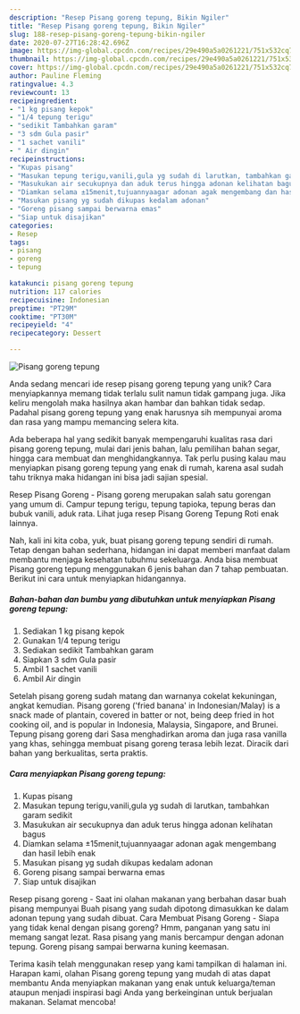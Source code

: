 ```yaml
---
description: "Resep Pisang goreng tepung, Bikin Ngiler"
title: "Resep Pisang goreng tepung, Bikin Ngiler"
slug: 188-resep-pisang-goreng-tepung-bikin-ngiler
date: 2020-07-27T16:28:42.696Z
image: https://img-global.cpcdn.com/recipes/29e490a5a0261221/751x532cq70/pisang-goreng-tepung-foto-resep-utama.jpg
thumbnail: https://img-global.cpcdn.com/recipes/29e490a5a0261221/751x532cq70/pisang-goreng-tepung-foto-resep-utama.jpg
cover: https://img-global.cpcdn.com/recipes/29e490a5a0261221/751x532cq70/pisang-goreng-tepung-foto-resep-utama.jpg
author: Pauline Fleming
ratingvalue: 4.3
reviewcount: 13
recipeingredient:
- "1 kg pisang kepok"
- "1/4 tepung terigu"
- "sedikit Tambahkan garam"
- "3 sdm Gula pasir"
- "1 sachet vanili"
- " Air dingin"
recipeinstructions:
- "Kupas pisang"
- "Masukan tepung terigu,vanili,gula yg sudah di larutkan, tambahkan garam sedikit"
- "Masukukan air secukupnya dan aduk terus hingga adonan kelihatan bagus"
- "Diamkan selama ±15menit,tujuannyaagar adonan agak mengembang dan hasil lebih enak"
- "Masukan pisang yg sudah dikupas kedalam adonan"
- "Goreng pisang sampai berwarna emas"
- "Siap untuk disajikan"
categories:
- Resep
tags:
- pisang
- goreng
- tepung

katakunci: pisang goreng tepung 
nutrition: 117 calories
recipecuisine: Indonesian
preptime: "PT29M"
cooktime: "PT30M"
recipeyield: "4"
recipecategory: Dessert

---
```



![Pisang goreng tepung](https://img-global.cpcdn.com/recipes/29e490a5a0261221/751x532cq70/pisang-goreng-tepung-foto-resep-utama.jpg)

Anda sedang mencari ide resep pisang goreng tepung yang unik? Cara menyiapkannya memang tidak terlalu sulit namun tidak gampang juga. Jika keliru mengolah maka hasilnya akan hambar dan bahkan tidak sedap. Padahal pisang goreng tepung yang enak harusnya sih mempunyai aroma dan rasa yang mampu memancing selera kita.

Ada beberapa hal yang sedikit banyak mempengaruhi kualitas rasa dari pisang goreng tepung, mulai dari jenis bahan, lalu pemilihan bahan segar, hingga cara membuat dan menghidangkannya. Tak perlu pusing kalau mau menyiapkan pisang goreng tepung yang enak di rumah, karena asal sudah tahu triknya maka hidangan ini bisa jadi sajian spesial.

Resep Pisang Goreng - Pisang goreng merupakan salah satu gorengan yang umum di. Campur tepung terigu, tepung tapioka, tepung beras dan bubuk vanili, aduk rata. Lihat juga resep Pisang Goreng Tepung Roti enak lainnya.


Nah, kali ini kita coba, yuk, buat pisang goreng tepung sendiri di rumah. Tetap dengan bahan sederhana, hidangan ini dapat memberi manfaat dalam membantu menjaga kesehatan tubuhmu sekeluarga. Anda bisa membuat Pisang goreng tepung menggunakan 6 jenis bahan dan 7 tahap pembuatan. Berikut ini cara untuk menyiapkan hidangannya.

<!--inarticleads1-->

##### Bahan-bahan dan bumbu yang dibutuhkan untuk menyiapkan Pisang goreng tepung:

1. Sediakan 1 kg pisang kepok
1. Gunakan 1/4 tepung terigu
1. Sediakan sedikit Tambahkan garam
1. Siapkan 3 sdm Gula pasir
1. Ambil 1 sachet vanili
1. Ambil  Air dingin


Setelah pisang goreng sudah matang dan warnanya cokelat kekuningan, angkat kemudian. Pisang goreng (&#39;fried banana&#39; in Indonesian/Malay) is a snack made of plantain, covered in batter or not, being deep fried in hot cooking oil, and is popular in Indonesia, Malaysia, Singapore, and Brunei. Tepung pisang goreng dari Sasa menghadirkan aroma dan juga rasa vanilla yang khas, sehingga membuat pisang goreng terasa lebih lezat. Diracik dari bahan yang berkualitas, serta praktis. 

<!--inarticleads2-->

##### Cara menyiapkan Pisang goreng tepung:

1. Kupas pisang
1. Masukan tepung terigu,vanili,gula yg sudah di larutkan, tambahkan garam sedikit
1. Masukukan air secukupnya dan aduk terus hingga adonan kelihatan bagus
1. Diamkan selama ±15menit,tujuannyaagar adonan agak mengembang dan hasil lebih enak
1. Masukan pisang yg sudah dikupas kedalam adonan
1. Goreng pisang sampai berwarna emas
1. Siap untuk disajikan


Resep pisang goreng - Saat ini olahan makanan yang berbahan dasar buah pisang mempunyai Buah pisang yang sudah dipotong dimasukkan ke dalam adonan tepung yang sudah dibuat. Cara Membuat Pisang Goreng - Siapa yang tidak kenal dengan pisang goreng? Hmm, panganan yang satu ini memang sangat lezat. Rasa pisang yang manis bercampur dengan adonan tepung. Goreng pisang sampai berwarna kuning keemasan. 

Terima kasih telah menggunakan resep yang kami tampilkan di halaman ini. Harapan kami, olahan Pisang goreng tepung yang mudah di atas dapat membantu Anda menyiapkan makanan yang enak untuk keluarga/teman ataupun menjadi inspirasi bagi Anda yang berkeinginan untuk berjualan makanan. Selamat mencoba!

